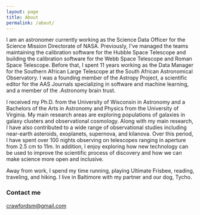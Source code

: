 ```yaml
---
layout: page
title: About
permalink: /about/
---
```


I am an astronomer currently working as the Science Data Officer for the Science Mission Directorate of NASA.   Previously, I've managed the teams maintaining the calibration software for the Hubble Space Telescope and building the calibration software for the Webb Space Telescope and Roman Space Telescope.  Before that, I spent 11 years working as the Data Manager for the Southern African Large Telescope at the South African Astronomical Observatory.  I was a founding member of the Astropy Project, a scientific editor for the AAS Journals specializing in software and machine learning, and a member of the .Astronomy brain trust.


I received my Ph.D. from the University of Wisconsin in Astronomy and a Bachelors of the Arts in Astronomy and Physics from the University of Virginia.  My main research areas are exploring populations of galaxies in galaxy clusters and observational cosmology.   Along with my main research, I have also contributed to a wide range of observational studies including near-earth asteroids, exoplanets, supernova, and kilanova.  Over this period, I have spent over 100 nights observing on telescopes ranging in aperture from 2.5 cm to 11m. In addition, I  enjoy exploring how new technology can be used to improve the scientific process of discovery and how we can make science more open and inclusive.  


Away from work, I spend my time running, playing Ultimate Frisbee, reading, traveling, and hiking.  I live in Baltimore with my partner and our dog, Tycho. 


### Contact me

[crawfordsm@gmail.com](mailto:crawfordsm@gmail.com)
